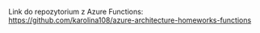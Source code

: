 Link do repozytorium z Azure Functions:
https://github.com/karolina108/azure-architecture-homeworks-functions